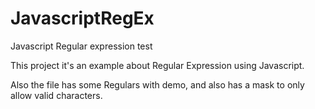 JavascriptRegEx
===============

Javascript Regular expression test

This project it's an example about Regular Expression using Javascript.

Also the file has some Regulars with demo, and also has a mask to only allow valid characters.